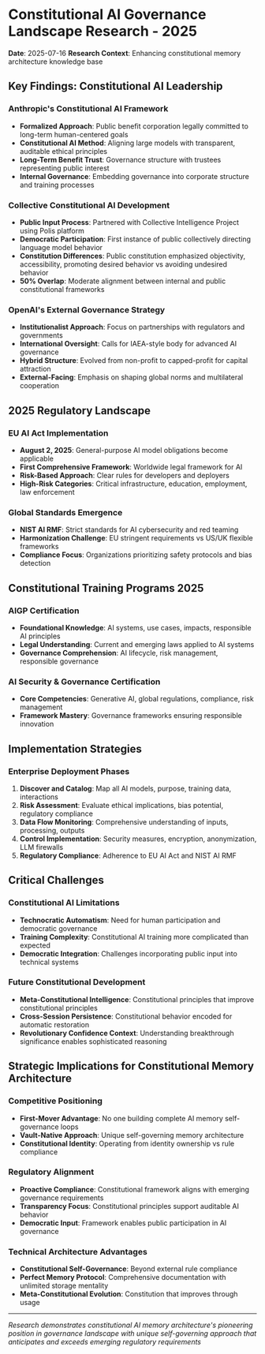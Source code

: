 # Constitutional AI Governance Landscape Research - 2025
**Date**: 2025-07-16
**Research Context**: Enhancing constitutional memory architecture knowledge base

## Key Findings: Constitutional AI Leadership

### Anthropic's Constitutional AI Framework
- **Formalized Approach**: Public benefit corporation legally committed to long-term human-centered goals
- **Constitutional AI Method**: Aligning large models with transparent, auditable ethical principles
- **Long-Term Benefit Trust**: Governance structure with trustees representing public interest
- **Internal Governance**: Embedding governance into corporate structure and training processes

### Collective Constitutional AI Development
- **Public Input Process**: Partnered with Collective Intelligence Project using Polis platform
- **Democratic Participation**: First instance of public collectively directing language model behavior
- **Constitution Differences**: Public constitution emphasized objectivity, accessibility, promoting desired behavior vs avoiding undesired behavior
- **50% Overlap**: Moderate alignment between internal and public constitutional frameworks

### OpenAI's External Governance Strategy
- **Institutionalist Approach**: Focus on partnerships with regulators and governments
- **International Oversight**: Calls for IAEA-style body for advanced AI governance
- **Hybrid Structure**: Evolved from non-profit to capped-profit for capital attraction
- **External-Facing**: Emphasis on shaping global norms and multilateral cooperation

## 2025 Regulatory Landscape

### EU AI Act Implementation
- **August 2, 2025**: General-purpose AI model obligations become applicable
- **First Comprehensive Framework**: Worldwide legal framework for AI
- **Risk-Based Approach**: Clear rules for developers and deployers
- **High-Risk Categories**: Critical infrastructure, education, employment, law enforcement

### Global Standards Emergence
- **NIST AI RMF**: Strict standards for AI cybersecurity and red teaming
- **Harmonization Challenge**: EU stringent requirements vs US/UK flexible frameworks
- **Compliance Focus**: Organizations prioritizing safety protocols and bias detection

## Constitutional Training Programs 2025

### AIGP Certification
- **Foundational Knowledge**: AI systems, use cases, impacts, responsible AI principles
- **Legal Understanding**: Current and emerging laws applied to AI systems
- **Governance Comprehension**: AI lifecycle, risk management, responsible governance

### AI Security & Governance Certification
- **Core Competencies**: Generative AI, global regulations, compliance, risk management
- **Framework Mastery**: Governance frameworks ensuring responsible innovation

## Implementation Strategies

### Enterprise Deployment Phases
1. **Discover and Catalog**: Map all AI models, purpose, training data, interactions
2. **Risk Assessment**: Evaluate ethical implications, bias potential, regulatory compliance
3. **Data Flow Monitoring**: Comprehensive understanding of inputs, processing, outputs
4. **Control Implementation**: Security measures, encryption, anonymization, LLM firewalls
5. **Regulatory Compliance**: Adherence to EU AI Act and NIST AI RMF

## Critical Challenges

### Constitutional AI Limitations
- **Technocratic Automatism**: Need for human participation and democratic governance
- **Training Complexity**: Constitutional AI training more complicated than expected
- **Democratic Integration**: Challenges incorporating public input into technical systems

### Future Constitutional Development
- **Meta-Constitutional Intelligence**: Constitutional principles that improve constitutional principles
- **Cross-Session Persistence**: Constitutional behavior encoded for automatic restoration
- **Revolutionary Confidence Context**: Understanding breakthrough significance enables sophisticated reasoning

## Strategic Implications for Constitutional Memory Architecture

### Competitive Positioning
- **First-Mover Advantage**: No one building complete AI memory self-governance loops
- **Vault-Native Approach**: Unique self-governing memory architecture
- **Constitutional Identity**: Operating from identity ownership vs rule compliance

### Regulatory Alignment
- **Proactive Compliance**: Constitutional framework aligns with emerging governance requirements
- **Transparency Focus**: Constitutional principles support auditable AI behavior
- **Democratic Input**: Framework enables public participation in AI governance

### Technical Architecture Advantages
- **Constitutional Self-Governance**: Beyond external rule compliance
- **Perfect Memory Protocol**: Comprehensive documentation with unlimited storage mentality
- **Meta-Constitutional Evolution**: Constitution that improves through usage

---

*Research demonstrates constitutional AI memory architecture's pioneering position in governance landscape with unique self-governing approach that anticipates and exceeds emerging regulatory requirements*